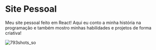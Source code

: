 # Site Pessoal 
Meu site pessoal feito em React! Aqui eu conto a minha história na programação e também mostro minhas habilidades e projetos de forma criativa!

![793shots_so](https://github.com/berdfandrade/sitepessoal/assets/96706881/555cc84f-71c5-4dca-bf73-714b771cd29a)
